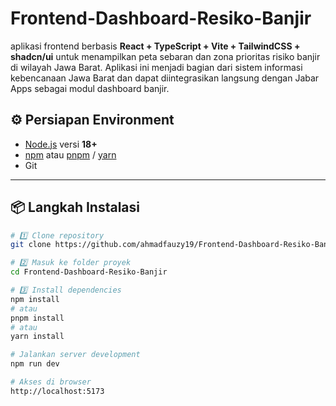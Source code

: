 # Frontend-Dashboard-Resiko-Banjir
aplikasi frontend berbasis **React + TypeScript + Vite + TailwindCSS + shadcn/ui** untuk menampilkan peta sebaran dan zona prioritas risiko banjir di wilayah Jawa Barat. Aplikasi ini menjadi bagian dari sistem informasi kebencanaan Jawa Barat dan dapat diintegrasikan langsung dengan Jabar Apps sebagai modul dashboard banjir.

## ⚙️ Persiapan Environment

- [Node.js](https://nodejs.org/) versi **18+**
- [npm](https://www.npmjs.com/) atau [pnpm](https://pnpm.io/) / [yarn](https://yarnpkg.com/)
- Git

---

## 📦 Langkah Instalasi

```bash
# 1️⃣ Clone repository
git clone https://github.com/ahmadfauzy19/Frontend-Dashboard-Resiko-Banjir.git

# 2️⃣ Masuk ke folder proyek
cd Frontend-Dashboard-Resiko-Banjir

# 3️⃣ Install dependencies
npm install
# atau
pnpm install
# atau
yarn install

# Jalankan server development
npm run dev

# Akses di browser
http://localhost:5173


